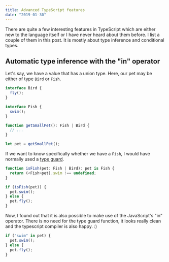 ```yaml
---
title: Advanced TypeScript features
date: "2019-01-30"
---
```


There are quite a few interesting features in TypeScript which are either new to the language itself or I have never heard about them before. I list a couple of them in this post. It is mostly about type inference and conditional types.

## Automatic type inference with the "in" operator

Let's say, we have a value that has a union type. Here, our pet may be either of type `Bird` or `Fish`.

```typescript
interface Bird {
  fly();
}

interface Fish {
  swim();
}

function getSmallPet(): Fish | Bird {
  // ...
}

let pet = getSmallPet();
```

If we want to know specifically whether we have a `Fish`, I would have normally used a [type guard](https://www.typescriptlang.org/docs/handbook/advanced-types.html).

```typescript
function isFish(pet: Fish | Bird): pet is Fish {
  return (<Fish>pet).swim !== undefined;
}

if (isFish(pet)) {
  pet.swim();
} else {
  pet.fly();
}
```

Now, I found out that it is also possible to make use of the JavaScript's "in" operator. There is no need for the type guard function, it looks really clean and the typescript compiler is also happy. :)

```typescript
if ("swim" in pet) {
  pet.swim();
} else {
  pet.fly();
}
```
